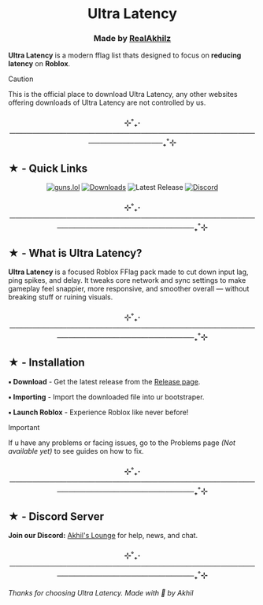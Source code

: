 <h1 align="center">Ultra Latency</h1>

<h3 align="center"> Made by <a href="https://guns.lol/realakhil">RealAkhilz</a> </h3>

**Ultra Latency** is a modern fflag list thats designed to focus on **reducing latency** on **Roblox**.

> [!Caution]
> This is the official place to download Ultra Latency, any other websites offering downloads of Ultra Latency are not controlled by us.

<h3 align="center">⊹˚₊‧────────────────────────────────────────────────────────₊˚⊹</h3>

<h2>★ - Quick Links</h2>

<div align="center">

[![guns.lol](https://img.shields.io/badge/guns.lol-RealAkhilz-darkblue?style=flat&logo=link&logoColor=white)](https://guns.lol/realakhil)
[![Downloads](https://img.shields.io/github/downloads/RealAkhilz/Ultra-Latency/total?color=2c2f7c&label=Downloads&logo=cloudsmith&logoColor=white)](https://github.com/RealAkhilz/Ultra-Latency/releases)
![Latest Release](https://img.shields.io/github/v/release/RealAkhilz/Ultra-Latency)
[![Discord](https://img.shields.io/discord/1380077621974667264?label=Discord&color=5865F2&logo=discord&logoColor=white)](https://discord.gg/848BdgmvD9)

</div>

<h3 align="center">⊹˚₊‧───────────────────────────────────────────────────────────────────₊˚⊹</h3>

<h2>★ - What is Ultra Latency?</h2>

**Ultra Latency** is a focused Roblox FFlag pack made to cut down input lag, ping spikes, and delay. It tweaks core network and sync settings to make gameplay feel snappier, more responsive, and smoother overall — without breaking stuff or ruining visuals.

<h3 align="center">⊹˚₊‧───────────────────────────────────────────────────────────────────₊˚⊹</h3>

<h2>★ - Installation</h2>

**▪ Download** - Get the latest release from the [Release page](https://github.com/RealAkhilz/Ultra-Latency/releases).

**▪ Importing** - Import the downloaded file into ur bootstraper.

**▪ Launch Roblox** - Experience Roblox like never before!

> [!important]
> If u have any problems or facing issues, go to the Problems page *(Not available yet)* to see guides on how to fix.

<h3 align="center">⊹˚₊‧───────────────────────────────────────────────────────────────────₊˚⊹</h3>

<h2>★ - Discord Server</h2>

**Join our Discord:** [Akhil's Lounge](https://discord.gg/848BdgmvD9) for help, news, and chat.

<h3 align="center">⊹˚₊‧───────────────────────────────────────────────────────────────────₊˚⊹</h3>

*Thanks for choosing Ultra Latency. Made with 💖 by Akhil*
